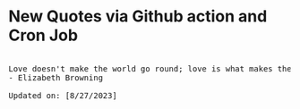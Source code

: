 # New Quotes via Github action and Cron Job

<pre>
<!-- #quote -->
Love doesn't make the world go round; love is what makes the ride worthwhile.
- Elizabeth Browning

Updated on: [8/27/2023]
<!-- #quoteEnd -->
</pre>
